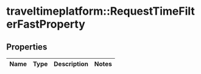 # traveltimeplatform::RequestTimeFilterFastProperty

## Properties
Name | Type | Description | Notes
------------ | ------------- | ------------- | -------------


